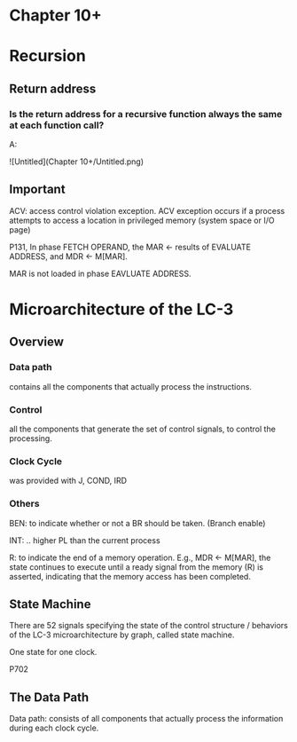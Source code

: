 # Chapter 10+

# Recursion

## Return address

### Is the return address for a recursive function always the same at each function call?

A: 

![Untitled](Chapter 10+/Untitled.png)

## Important

ACV: access control violation exception. ACV exception occurs if a process attempts to access a location in privileged memory (system space or I/O page)

P131, In phase FETCH OPERAND, the MAR ← results of EVALUATE ADDRESS, and MDR ← M[MAR].

MAR is not loaded in phase EAVLUATE ADDRESS.

# Microarchitecture of the LC-3

## Overview

### Data path

contains all the components that actually process the instructions.

### Control

all the components that generate the set of control signals, to control the processing.

### Clock Cycle

was provided with  J, COND, IRD

### Others

BEN: to indicate whether or not a BR should be taken. (Branch enable)

INT: .. higher PL than the current process

R: to indicate the end of a memory operation. E.g., MDR ← M[MAR], the state continues to execute until a ready signal from the memory (R) is asserted, indicating that the memory access has been completed. 

## State Machine

There are 52 signals specifying the state of the control structure / behaviors of the LC-3 microarchitecture by graph, called state machine.

One state for one clock. 

P702

## The Data Path

Data path: consists of all components that actually process the information during each clock cycle.